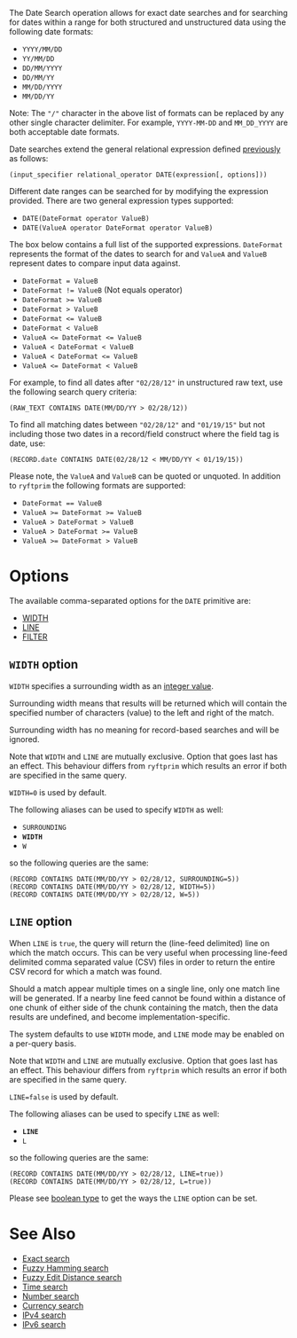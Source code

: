 The Date Search operation allows for exact date searches and for searching
for dates within a range for both structured and unstructured data using
the following date formats:

- `YYYY/MM/DD`
- `YY/MM/DD`
- `DD/MM/YYYY`
- `DD/MM/YY`
- `MM/DD/YYYY`
- `MM/DD/YY`

Note: The `"/"` character in the above list of formats can be replaced by any
other single character delimiter. For example, `YYYY-MM-DD` and `MM_DD_YYYY`
are both acceptable date formats.

Date searches extend the general relational expression defined
[previously](./README.md#general-search-syntax) as follows:

```
(input_specifier relational_operator DATE(expression[, options]))
```

Different date ranges can be searched for by modifying the expression provided.
There are two general expression types supported:

- `DATE(DateFormat operator ValueB)`
- `DATE(ValueA operator DateFormat operator ValueB)`

The box below contains a full list of the supported expressions.
`DateFormat` represents the format of the dates to search for
and `ValueA` and `ValueB` represent dates to compare input data against.

- `DateFormat = ValueB`
- `DateFormat != ValueB` (Not equals operator)
- `DateFormat >= ValueB`
- `DateFormat > ValueB`
- `DateFormat <= ValueB`
- `DateFormat < ValueB`
- `ValueA <= DateFormat <= ValueB`
- `ValueA < DateFormat < ValueB`
- `ValueA < DateFormat <= ValueB`
- `ValueA <= DateFormat < ValueB`

For example, to find all dates after `"02/28/12"` in unstructured raw text,
use the following search query criteria:

```
(RAW_TEXT CONTAINS DATE(MM/DD/YY > 02/28/12))
```

To find all matching dates between `"02/28/12"` and `"01/19/15"` but not including
those two dates in a record/field construct where the field tag is date, use:

```
(RECORD.date CONTAINS DATE(02/28/12 < MM/DD/YY < 01/19/15))
```

Please note, the `ValueA` and `ValueB` can be quoted or unquoted.
In addition to `ryftprim` the following formats are supported:
- `DateFormat == ValueB`
- `ValueA >= DateFormat >= ValueB`
- `ValueA > DateFormat > ValueB`
- `ValueA > DateFormat >= ValueB`
- `ValueA >= DateFormat > ValueB`


# Options

The available comma-separated options for the `DATE` primitive are:

- [WIDTH](#width-option)
- [LINE](#line-option)
- [FILTER](./README.md#filter-option)


## `WIDTH` option

`WIDTH` specifies a surrounding width as an [integer value](./README.md#integers).

Surrounding width means that results will be returned which will contain
the specified number of characters (value) to the left and right of the match.

Surrounding width has no meaning for record-based searches and will be ignored.

Note that `WIDTH` and `LINE` are mutually exclusive. Option that goes last
has an effect. This behaviour differs from `ryftprim` which results an error
if both are specified in the same query.

`WIDTH=0` is used by default.

The following aliases can be used to specify `WIDTH` as well:
- `SURROUNDING`
- **`WIDTH`**
- `W`

so the following queries are the same:

```
(RECORD CONTAINS DATE(MM/DD/YY > 02/28/12, SURROUNDING=5))
(RECORD CONTAINS DATE(MM/DD/YY > 02/28/12, WIDTH=5))
(RECORD CONTAINS DATE(MM/DD/YY > 02/28/12, W=5))
```


## `LINE` option

When `LINE` is `true`, the query will return the (line-feed delimited) line
on which the match occurs. This can be very useful when processing line-feed
delimited comma separated value (CSV) files in order to return the entire
CSV record for which a match was found.

Should a match appear multiple times on a single line, only one match line
will be generated. If a nearby line feed cannot be found within a distance
of one chunk of either side of the chunk containing the match, then the data
results are undefined, and become implementation-specific.

The system defaults to use `WIDTH` mode, and `LINE` mode may be enabled
on a per-query basis.

Note that `WIDTH` and `LINE` are mutually exclusive. Option that goes last
has an effect. This behaviour differs from `ryftprim` which results an error
if both are specified in the same query.

`LINE=false` is used by default.

The following aliases can be used to specify `LINE` as well:
- **`LINE`**
- `L`

so the following queries are the same:

```
(RECORD CONTAINS DATE(MM/DD/YY > 02/28/12, LINE=true))
(RECORD CONTAINS DATE(MM/DD/YY > 02/28/12, L=true))
```

Please see [boolean type](./README.md#booleans) to get the ways
the `LINE` option can be set.


# See Also

- [Exact search](./EXACT.md)
- [Fuzzy Hamming search](./HAMMING.md)
- [Fuzzy Edit Distance search](./EDIT_DIST.md)
- [Time search](./TIME.md)
- [Number search](./NUMBER.md)
- [Currency search](./CURRENCY.md)
- [IPv4 search](./IPV4.md)
- [IPv6 search](./IPV6.md)

